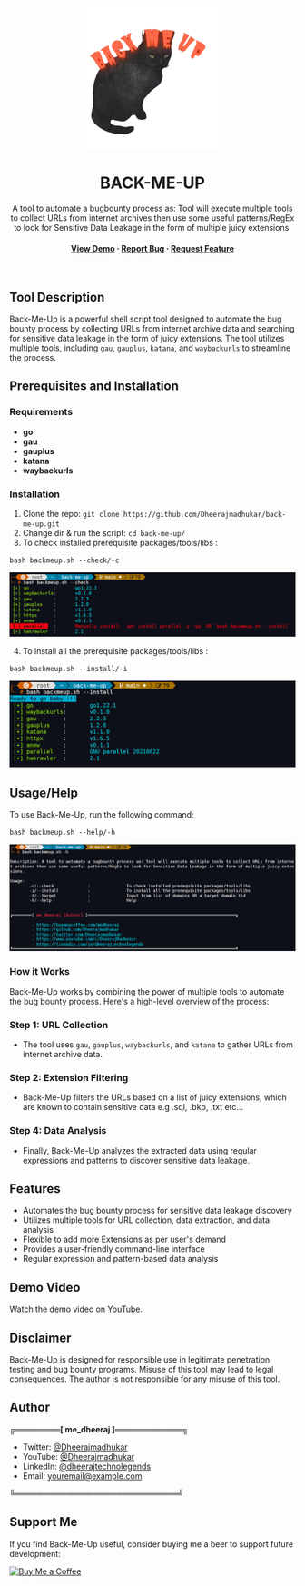 <div align="center">
  <img src="assets/logo.png" alt="logo" width="250" height="auto" />
<h1>BACK-ME-UP</h1>
  
  <p>
    A tool to automate a bugbounty process as: Tool will execute multiple tools to collect URLs from internet archives then use some useful patterns/RegEx to look for Sensitive Data Leakage in the form of multiple juicy extensions.
  </p>
  
  
<!-- Badges -->
<h4>
    <a href="https://youtu.be/1wv0DNSzFcM">View Demo</a>
    <span> · </span>
    <a href="https://github.com/Dheerajmadhukar/back-me-up/issues/">Report Bug</a>
  <span> · </span>
    <a href="https://github.com/Dheerajmadhukar/back-me-up/issues/">Request Feature</a>
  </h4>
</div>

<br />


## Tool Description

Back-Me-Up is a powerful shell script tool designed to automate the bug bounty process by collecting URLs from internet archive data and searching for sensitive data leakage in the form of juicy extensions. The tool utilizes multiple tools, including `gau`, `gauplus`, `katana`, and `waybackurls` to streamline the process.

## Prerequisites and Installation

### Requirements

* **go**
* **gau**
* **gauplus**
* **katana**
* **waybackurls**


### Installation

1. Clone the repo: `git clone https://github.com/Dheerajmadhukar/back-me-up.git`
2. Change dir & run the script: `cd back-me-up/`
3. To check installed prerequisite packages/tools/libs :
```
bash backmeup.sh --check/-c
```
<img src="assets/backmeup-2.png" alt="logo" width="auto" height="auto" />

4. To install all the prerequisite packages/tools/libs :
```
bash backmeup.sh --install/-i
```
<img src="assets/backmeup-3.png" alt="logo" width="auto" height="auto" />


## Usage/Help

To use Back-Me-Up, run the following command:

```
bash backmeup.sh --help/-h
```
<img src="assets/backmeup-1.png" alt="logo" width="auto" height="auto" />

### How it Works

Back-Me-Up works by combining the power of multiple tools to automate the bug bounty process. Here's a high-level overview of the process:

### Step 1: URL Collection

* The tool uses `gau`, `gauplus`, `waybackurls`, and `katana` to gather URLs from internet archive data.

### Step 2: Extension Filtering

* Back-Me-Up filters the URLs based on a list of juicy extensions, which are known to contain sensitive data e.g .sql, .bkp, .txt etc...

### Step 4: Data Analysis

* Finally, Back-Me-Up analyzes the extracted data using regular expressions and patterns to discover sensitive data leakage. 

## Features

* Automates the bug bounty process for sensitive data leakage discovery
* Utilizes multiple tools for URL collection, data extraction, and data analysis
* Flexible to add more Extensions as per user's demand
* Provides a user-friendly command-line interface
* Regular expression and pattern-based data analysis


## Demo Video

Watch the demo video on [YouTube](https://youtu.be/1wv0DNSzFcM).

## Disclaimer

Back-Me-Up is designed for responsible use in legitimate penetration testing and bug bounty programs. Misuse of this tool may lead to legal consequences. The author is not responsible for any misuse of this tool.

## Author

**╔════════[ me_dheeraj ]════════════╗**

* Twitter: [@Dheerajmadhukar](https://twitter.com/Dheerajmadhukar)
* YouTube: [@Dheerajmadhukar](https://www.youtube.com/c/DheerajMadhukar)
* LinkedIn: [@dheerajtechnolegends](https://linkedin.com/in/dheerajtechnolegends)
* Email: [youremail@example.com](mailto:youremail@example.com)
  
**╚═════════════════════════════╝**

## Support Me

If you find Back-Me-Up useful, consider buying me a beer to support future development:

<a href="https://www.buymeacoffee.com/YourUsername" target="_blank">
  <img src="https://cdn.buymeacoffee.com/buttons/v2/default-yellow.png" alt="Buy Me a Coffee" style="height: 60px!important;width: 217px!important;">
</a>

